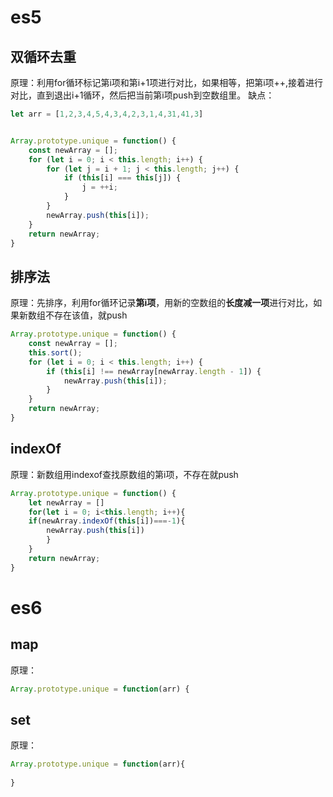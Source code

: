 # es5
## 双循环去重

原理：利用for循环标记第i项和第i+1项进行对比，如果相等，把第i项++,接着进行对比，直到退出i+1循环，然后把当前第i项push到空数组里。
缺点：
```js
let arr = [1,2,3,4,5,4,3,4,2,3,1,4,31,41,3]


Array.prototype.unique = function() {
    const newArray = [];
    for (let i = 0; i < this.length; i++) {
        for (let j = i + 1; j < this.length; j++) {
            if (this[i] === this[j]) {
                j = ++i;
            }
        }
        newArray.push(this[i]);
    }
    return newArray;
}

```

## 排序法
原理：先排序，利用for循环记录**第i项**，用新的空数组的**长度减一项**进行对比，如果新数组不存在该值，就push

```js
Array.prototype.unique = function() {
    const newArray = [];
    this.sort();
    for (let i = 0; i < this.length; i++) {
        if (this[i] !== newArray[newArray.length - 1]) {
            newArray.push(this[i]);
        }
    }
    return newArray;
}
```

## indexOf
原理：新数组用indexof查找原数组的第i项，不存在就push
```js
Array.prototype.unique = function() {
	let newArray = []
	for(let i = 0; i<this.length; i++){
	if(newArray.indexOf(this[i])===-1){
		newArray.push(this[i])
		}
	}
	return newArray;
}
```


# es6

## map
原理：
```js
Array.prototype.unique = function(arr) {


```



## set

原理：
```js
Array.prototype.unique = function(arr){
	
}


```
